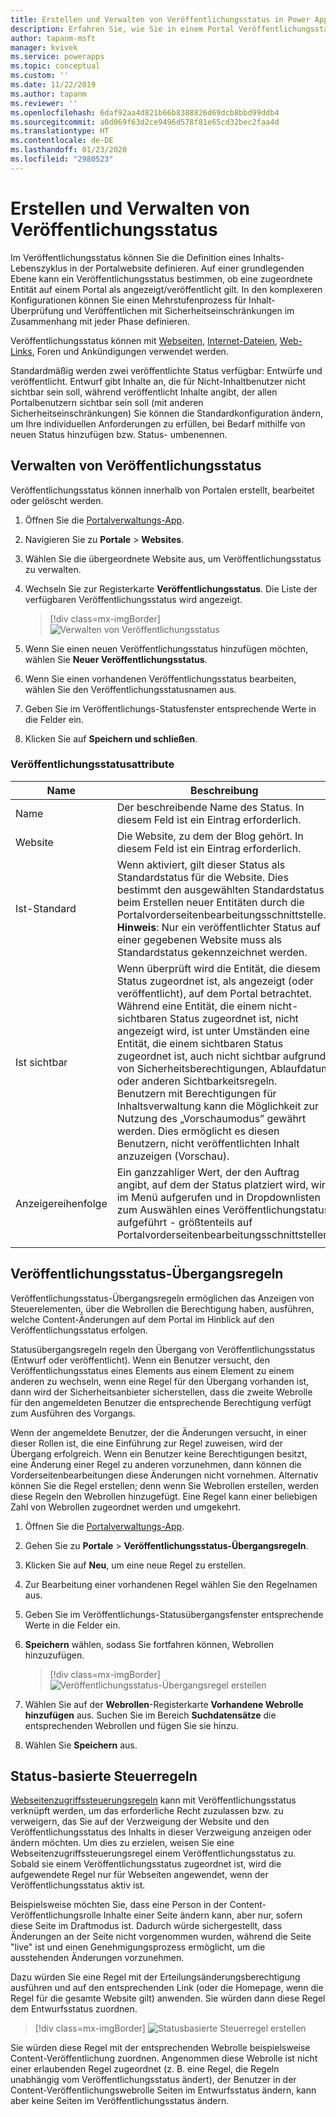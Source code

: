```yaml
---
title: Erstellen und Verwalten von Veröffentlichungsstatus in Power Apps-Portalen | MicrosoftDocs
description: Erfahren Sie, wie Sie in einem Portal Veröffentlichungsstatus erstellen und verwalten.
author: tapanm-msft
manager: kvivek
ms.service: powerapps
ms.topic: conceptual
ms.custom: ''
ms.date: 11/22/2019
ms.author: tapanm
ms.reviewer: ''
ms.openlocfilehash: 6daf92aa4d821b66b8388826d69dcb8bbd99ddb4
ms.sourcegitcommit: a0d069f63d2ce9496d578f81e65cd32bec2faa4d
ms.translationtype: HT
ms.contentlocale: de-DE
ms.lasthandoff: 01/23/2020
ms.locfileid: "2980523"
---
```

# <a name="create-and-manage-publishing-states"></a>Erstellen und Verwalten von Veröffentlichungsstatus

Im Veröffentlichungsstatus können Sie die Definition eines Inhalts-Lebenszyklus in der Portalwebsite definieren. Auf einer grundlegenden Ebene kann ein Veröffentlichungsstatus bestimmen, ob eine zugeordnete Entität auf einem Portal als angezeigt/veröffentlicht gilt. In den komplexeren Konfigurationen können Sie einen Mehrstufenprozess für Inhalt-Überprüfung und  Veröffentlichen mit Sicherheitseinschränkungen im Zusammenhang mit jeder Phase definieren.

Veröffentlichungsstatus können mit [Webseiten](web-page.md), [Internet-Dateien](web-files.md), [Web-Links](manage-web-links.md), Foren und Ankündigungen verwendet werden.

Standardmäßig werden zwei veröffentlichte Status verfügbar: Entwürfe und veröffentlicht. Entwurf gibt Inhalte an, die für Nicht-Inhaltbenutzer nicht sichtbar sein soll, während veröffentlicht Inhalte angibt, der allen Portalbenutzern sichtbar sein soll (mit anderen Sicherheitseinschränkungen) Sie können die Standardkonfiguration ändern, um Ihre individuellen Anforderungen zu erfüllen, bei Bedarf mithilfe von neuen Status hinzufügen bzw. Status- umbenennen.

## <a name="manage-publishing-states"></a>Verwalten von Veröffentlichungsstatus

Veröffentlichungsstatus können innerhalb von Portalen erstellt, bearbeitet oder gelöscht werden.

1. Öffnen Sie die [Portalverwaltungs-App](configure-portal.md).

2. Navigieren Sie zu **Portale** > **Websites**.

3. Wählen Sie die übergeordnete Website aus, um Veröffentlichungsstatus zu verwalten.

4. Wechseln Sie zur Registerkarte **Veröffentlichungsstatus**. Die Liste der verfügbaren Veröffentlichungsstatus wird angezeigt.

    > [!div class=mx-imgBorder]
    > ![Verwalten von Veröffentlichungsstatus](../media/publishing-states.png "Verwalten von Veröffentlichungsstatus")

5. Wenn Sie einen neuen Veröffentlichungsstatus hinzufügen möchten, wählen Sie **Neuer Veröffentlichungsstatus**.

6. Wenn Sie einen vorhandenen Veröffentlichungsstatus bearbeiten, wählen Sie den Veröffentlichungsstatusnamen aus.

7. Geben Sie im Veröffentlichungs-Statusfenster entsprechende Werte in die Felder ein.

8. Klicken Sie auf **Speichern und schließen**.


### <a name="publishing-state-attributes"></a>Veröffentlichungsstatusattribute

|Name|Beschreibung|
|-----|--------|
|Name|Der beschreibende Name des Status. In diesem Feld ist ein Eintrag erforderlich.|
|Website|Die Website, zu dem der Blog gehört. In diesem Feld ist ein Eintrag erforderlich.|
|Ist-Standard|Wenn aktiviert, gilt dieser Status als Standardstatus für die Website. Dies bestimmt den ausgewählten Standardstatus beim Erstellen neuer Entitäten durch die Portalvorderseitenbearbeitungsschnittstelle.<br>**Hinweis**: Nur ein veröffentlichter Status auf einer gegebenen Website muss als Standardstatus gekennzeichnet werden.|
|Ist sichtbar|Wenn überprüft wird die Entität, die diesem Status zugeordnet ist, als angezeigt (oder veröffentlicht), auf dem Portal betrachtet.<br>Während eine Entität, die einem nicht-sichtbaren Status zugeordnet ist, nicht angezeigt wird, ist unter Umständen eine Entität, die einem sichtbaren Status zugeordnet ist, auch nicht sichtbar aufgrund von  Sicherheitsberechtigungen, Ablaufdatum oder anderen Sichtbarkeitsregeln.<br>Benutzern mit Berechtigungen für Inhaltsverwaltung kann die Möglichkeit zur Nutzung des „Vorschaumodus” gewährt werden. Dies ermöglicht es diesen Benutzern, nicht veröffentlichten Inhalt anzuzeigen (Vorschau).|
|Anzeigereihenfolge|Ein ganzzahliger Wert, der den Auftrag angibt, auf dem der Status platziert wird, wird im Menü aufgerufen und in Dropdownlisten zum Auswählen eines Veröffentlichungstatus aufgeführt - größtenteils auf Portalvorderseitenbearbeitungsschnittstellen.|
|||

## <a name="publishing-state-transition-rules"></a>Veröffentlichungsstatus-Übergangsregeln

Veröffentlichungsstatus-Übergangsregeln ermöglichen das Anzeigen von Steuerelementen, über die  Webrollen die Berechtigung haben, ausführen, welche Content-Änderungen auf dem Portal im Hinblick auf den Veröffentlichungsstatus erfolgen.

Statusübergangsregeln regeln den Übergang von Veröffentlichungsstatus (Entwurf oder veröffentlicht). Wenn ein Benutzer versucht, den Veröffentlichungsstatus eines Elements aus einem Element zu einem anderen zu wechseln, wenn eine Regel für den Übergang vorhanden ist, dann wird der Sicherheitsanbieter sicherstellen, dass die zweite Webrolle für den angemeldeten Benutzer die entsprechende Berechtigung verfügt zum Ausführen des Vorgangs.

Wenn der angemeldete Benutzer, der die Änderungen versucht, in einer dieser Rollen ist, die eine Einführung zur Regel zuweisen, wird der Übergang erfolgreich. Wenn ein Benutzer keine Berechtigungen besitzt, eine Änderung einer Regel zu anderen vorzunehmen, dann können die Vorderseitenbearbeitungen diese Änderungen nicht vornehmen. Alternativ können Sie die Regel erstellen; denn wenn Sie Webrollen erstellen, werden diese Regeln den  Webrollen hinzugefügt. Eine Regel kann einer beliebigen Zahl von Webrollen zugeordnet werden und umgekehrt.

1. Öffnen Sie die [Portalverwaltungs-App](configure-portal.md).

2. Gehen Sie zu **Portale**  > **Veröffentlichungsstatus-Übergangsregeln**.

3. Klicken Sie auf **Neu**, um eine neue Regel zu erstellen.

4. Zur Bearbeitung einer vorhandenen Regel wählen Sie den Regelnamen aus.

5. Geben Sie im Veröffentlichungs-Statusübergangsfenster entsprechende Werte in die Felder ein.

6. **Speichern** wählen, sodass Sie fortfahren können, Webrollen hinzuzufügen.

    > [!div class=mx-imgBorder]
    > ![Veröffentlichungsstatus-Übergangsregel erstellen](../media/publishing-state-transition-rule.png "Veröffentlichungsstatus-Übergangsregel erstellen")

7. Wählen Sie auf der **Webrollen**-Registerkarte **Vorhandene Webrolle hinzufügen** aus. Suchen Sie im Bereich **Suchdatensätze** die entsprechenden Webrollen und fügen Sie sie hinzu.

8. Wählen Sie **Speichern** aus.

## <a name="state-based-control-rules"></a>Status-basierte Steuerregeln

[Webseitenzugriffssteuerungsregeln](webpage-access-control.md) kann mit Veröffentlichungsstatus verknüpft werden, um das erforderliche Recht zuzulassen bzw. zu verweigern, das Sie auf der Verzweigung der Website und den Veröffentlichungsstatus des Inhalts in dieser Verzweigung anzeigen oder ändern möchten. Um dies zu erzielen, weisen Sie eine Webseitenzugriffssteuerungsregel einem Veröffentlichungsstatus zu. Sobald sie einem Veröffentlichungsstatus zugeordnet ist, wird die aufgewendete Regel nur für Webseiten angewendet, wenn der Veröffentlichungsstatus aktiv ist.

Beispielsweise möchten Sie, dass eine Person in der Content-Veröffentlichungsrolle Inhalte einer Seite ändern kann,  aber nur, sofern diese Seite im Draftmodus ist.  Dadurch würde sichergestellt, dass Änderungen an der Seite nicht vorgenommen wurden, während die Seite "live" ist und einen Genehmigungsprozess ermöglicht, um die ausstehenden Änderungen vorzunehmen.

Dazu würden Sie eine Regel mit der Erteilungsänderungsberechtigung ausführen und auf den entsprechenden Link (oder die Homepage, wenn die Regel für die gesamte Website gilt) anwenden. Sie würden dann diese Regel dem Entwurfsstatus zuordnen.

> [!div class=mx-imgBorder]
> ![Statusbasierte Steuerregel erstellen](../media/state-based-control-rule.png "Statusbasierte Steuerregel erstellen")

Sie würden diese Regel mit der entsprechenden Webrolle beispielsweise Content-Veröffentlichung zuordnen. Angenommen diese Webrolle ist nicht einer erlaubenden Regel zugeordnet (z. B. eine Regel, die Regeln unabhängig vom Veröffentlichungsstatus ändert), der Benutzer in der Content-Veröffentlichungswebrolle Seiten im Entwurfsstatus ändern, kann aber keine Seiten im Veröffentlichungsstatus ändern.

